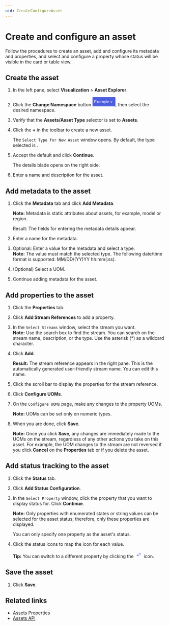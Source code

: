 ```yaml
---
uid: CreateConfigureAsset
---
```


# Create and configure an asset

Follow the procedures to create an asset, add and configure its metadata and properties, and select and configure a property whose status will be visible in the card or table view.

## Create the asset

1. In the left pane, select **Visualization** > **Asset Explorer**.
 
1. Click the **Change Namespace** button ![Namespace button](images/namespace-btn.png), then select the desired namespace.

5. Verify that the **Assets/Asset Type** selector is set to **Assets**.

5. Click the **+** in the toolbar to create a new asset.

     The `Select Type for New Asset` window opens. By default, the type selected is  <None>.

6. Accept the default and click **Continue**.

    The details blade opens on the right side. 

1. Enter a name and description for the asset.

## Add metadata to the asset

1. Click the **Metadata** tab and click **Add Metadata**.

    **Note:** Metadata is static attributes about assets, for example, model or region.

    Result: The fields for entering the metadata details appear. 

    <!-- We need a definition for metadata that covers its use in different OCS contexts. --> 

2. Enter a name for the metadata.

3. Optional: Enter a value for the metadata and select a type.  
    **Note:** The value must match the selected type. The following date/time format is supported: MM/DD/(YY)YY hh:mm(:ss).

    <!--WRITER NOTE: What date/time formats are supported? Is this the same as for PI Server? i.e., Microsoft standard date/time formats? -->

4. (Optional) Select a UOM.

5. Continue adding metadata for the asset. 


## Add properties to the asset

1. Click the **Properties** tab. 

1. Click **Add Stream References** to add a property.

1. In the `Select Streams` window, select the stream you want.  
     **Note:** Use the search box to find the stream. You can search on the stream name, description, or the type. Use the asterisk (*)  as a wildcard character.

1. Click **Add**. 
  
   **Result:** The stream reference appears in the right pane. This is the automatically generated user-friendly stream name. You can edit this name.
         
1. Click the scroll bar to display the properties for the stream reference.
   
1. Click **Configure UOMs**. 

1. On the `Configure UOMs` page, make any changes to the property UOMs.

    **Note:** UOMs can be set only on numeric types.

1. When you are done, click **Save**.

    **Note:** Once you click **Save**, any changes are immediately made to the UOMs on the stream, regardless of any other actions you take on this asset. For example, the UOM changes to the stream are not reversed if you click **Cancel** on the **Properties** tab or if you delete the asset.

## Add status tracking to the asset

1. Click the **Status** tab.

2. Click **Add Status Configuration**.

3. In the `Select Property` window, click the property that you want to display status for. Click **Continue**.

    **Note:** Only properties with enumerated states or string values can be selected for the asset status;  therefore, only these properties are displayed. 

    You can only specify one property as the asset's status. 

1. Click the status icons to map the icon for each value.
    
    **Tip:** You can switch to a different property by clicking the ![Change property icon](images/change-property-icon.png) icon.

## Save the asset

1. Click **Save**. 

## Related links

- [Assets](xref:AssetsProperties) Properties
- [Assets API](xref:AssetsAPI)